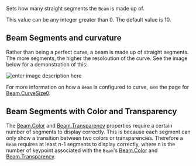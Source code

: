 Sets how many straight segments the `Beam` is made up of.

This value can be any integer greater than 0. The default value is 10.

## Beam Segments and curvature

Rather than being a perfect curve, a beam is made up of straight segments. The more segments, the higher the resoloution of the curve. See the image below for a demonstration of this:

![enter image description here][1]

For more information on how a `Beam` is configured to curve, see the page for [Beam.CurveSize0](https://developer.roblox.com/api-reference/property/Beam/CurveSize0).

## Beam Segments with Color and Transparency

The [Beam.Color](https://developer.roblox.com/api-reference/property/Beam/Color) and [Beam.Transparency](https://developer.roblox.com/api-reference/property/Beam/Transparency) properties require a certain number of segments to display correctly. This is because each segment can only show a transition between two colors or transparencies. Therefore a `Beam` requires at least n-1 segments to display correctly, where n is the number of keypoint associated with the `Beam`'s [Beam.Color](https://developer.roblox.com/api-reference/property/Beam/Color) and [Beam.Transparency](https://developer.roblox.com/api-reference/property/Beam/Transparency).

[1]: https://developer.roblox.com/assets/5b4e0a69d0af7f6e0ba4ae67/BeamSegments.gif